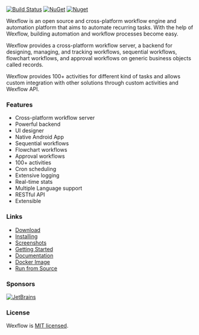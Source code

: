 [![Build Status](https://aelassas.visualstudio.com/wexflow/_apis/build/status/aelassas.wexflow?branchName=main)](https://aelassas.visualstudio.com/wexflow/_build/latest?definitionId=3&branchName=main) [![NuGet](https://img.shields.io/nuget/v/Wexflow.svg)](https://www.nuget.org/packages/Wexflow/) [![Nuget](https://img.shields.io/nuget/dt/wexflow)](https://www.nuget.org/packages/Wexflow/)

Wexflow is an open source and cross-platform workflow engine and automation platform that aims to automate recurring tasks. With the help of Wexflow, building automation and workflow processes become easy.

Wexflow provides a cross-platform workflow server, a backend for designing, managing, and tracking workflows, sequential workflows, flowchart workflows, and approval workflows on generic business objects called records.

Wexflow provides 100+ activities for different kind of tasks and allows custom integration with other solutions through custom activities and Wexflow API.

### Features

* Cross-platform workflow server
* Powerful backend
* UI designer
* Native Android App
* Sequential workflows
* Flowchart workflows
* Approval workflows
* 100+ activities
* Cron scheduling
* Extensive logging
* Real-time stats
* Multiple Language support
* RESTful API
* Extensible

### Links

* [Download](https://github.com/aelassas/wexflow/releases/latest)
* [Installing](https://github.com/aelassas/wexflow/wiki/Installing)
* [Screenshots](https://github.com/aelassas/wexflow/wiki/Screenshots)
* [Getting Started](https://github.com/aelassas/wexflow/wiki/Getting-Started)
* [Documentation](https://github.com/aelassas/wexflow/wiki)
* [Docker Image](https://github.com/aelassas/wexflow/wiki/Docker)
* [Run from Source](https://github.com/aelassas/wexflow/wiki/Run-From-Source)

### Sponsors

[![JetBrains](https://wexflow.github.io/content/jetbrains.png)](https://www.jetbrains.com/)

### License
Wexflow is [MIT licensed](https://github.com/aelassas/wexflow/blob/main/LICENSE.txt).
